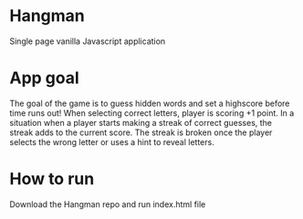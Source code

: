 # Hangman
Single page vanilla Javascript application

# App goal
The goal of the game is to guess hidden words and set a highscore before time runs out! When selecting correct letters, player is scoring +1 point. In a situation when a player starts making a streak of correct guesses, the streak adds to the current score. The streak is broken once the player selects the wrong letter or uses a hint to reveal letters.

# How to run
Download the Hangman repo and run index.html file
